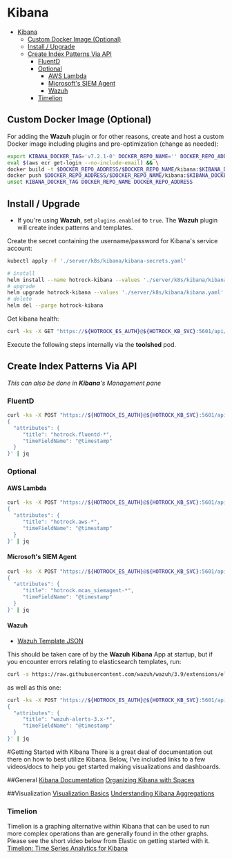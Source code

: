 # Kibana

- [Kibana](#kibana)
  - [Custom Docker Image (Optional)](#custom-docker-image-optional)
  - [Install / Upgrade](#install--upgrade)
  - [Create Index Patterns Via API](#create-index-patterns-via-api)
    - [FluentD](#fluentd)
    - [Optional](#optional)
      - [AWS Lambda](#aws-lambda)
      - [Microsoft's SIEM Agent](#microsofts-siem-agent)
      - [Wazuh](#wazuh)
    - [Timelion](#timelion)

## Custom Docker Image (Optional)

For adding the **Wazuh** plugin or for other reasons, create and host a custom Docker image including plugins and pre-optimization (change as needed):

```bash
export KIBANA_DOCKER_TAG='v7.2.1-0' DOCKER_REPO_NAME='' DOCKER_REPO_ADDRESS='' && \
eval $(aws ecr get-login --no-include-email) && \
docker build -t $DOCKER_REPO_ADDRESS/$DOCKER_REPO_NAME/kibana:$KIBANA_DOCKER_TAG ./server/k8s/kibana/ && \
docker push $DOCKER_REPO_ADDRESS/$DOCKER_REPO_NAME/kibana:$KIBANA_DOCKER_TAG && \
unset KIBANA_DOCKER_TAG DOCKER_REPO_NAME DOCKER_REPO_ADDRESS
```

## Install / Upgrade

+ If you're using **Wazuh**, set `plugins.enabled` to `true`. The **Wazuh** plugin will create index patterns and templates.

Create the secret containing the username/password for Kibana's service account:

```bash
kubectl apply -f './server/k8s/kibana/kibana-secrets.yaml'
```

```bash
# install
helm install --name hotrock-kibana --values './server/k8s/kibana/kibana.yaml' elastic/kibana --version 7.2.1-0
# upgrade
helm upgrade hotrock-kibana --values './server/k8s/kibana/kibana.yaml' elastic/kibana --version 7.2.1-0
# delete
helm del --purge hotrock-kibana
```

Get kibana health:

```bash
curl -ks -X GET "https://${HOTROCK_ES_AUTH}@${HOTROCK_KB_SVC}:5601/api/status" -H 'kbn-xsrf: true' | jq
```

Execute the following steps internally via the **toolshed** pod.

## Create Index Patterns Via API

*This can also be done in **Kibana**'s Management pane*

### FluentD

```bash
curl -ks -X POST "https://${HOTROCK_ES_AUTH}@${HOTROCK_KB_SVC}:5601/api/saved_objects/index-pattern/hotrock.fluentd-*" -H 'kbn-xsrf: true' -H 'Content-Type: application/json' -d'
{
  "attributes": {
     "title": "hotrock.fluentd-*",
     "timeFieldName": "@timestamp"
  }
}' | jq
```

### Optional

#### AWS Lambda

```bash
curl -ks -X POST "https://${HOTROCK_ES_AUTH}@${HOTROCK_KB_SVC}:5601/api/saved_objects/index-pattern/hotrock.aws-*" -H 'kbn-xsrf: true' -H 'Content-Type: application/json' -d'
{
  "attributes": {
     "title": "hotrock.aws-*",
     "timeFieldName": "@timestamp"
  }
}' | jq
```

#### Microsoft's SIEM Agent

```bash
curl -ks -X POST "https://${HOTROCK_ES_AUTH}@${HOTROCK_KB_SVC}:5601/api/saved_objects/index-pattern/hotrock.mcas_siemagent-*" -H 'kbn-xsrf: true' -H 'Content-Type: application/json' -d'
{
  "attributes": {
     "title": "hotrock.mcas_siemagent-*",
     "timeFieldName": "@timestamp"
  }
}' | jq
```

#### Wazuh

+ [Wazuh Template JSON](https://github.com/wazuh/wazuh/blob/master/extensions/elasticsearch/7.x/wazuh-template.json)

This should be taken care of by the **Wazuh** **Kibana** App at startup, but if you encounter errors relating to elasticsearch templates, run:

```bash
curl -s https://raw.githubusercontent.com/wazuh/wazuh/3.9/extensions/elasticsearch/7.x/wazuh-template.json | curl -ks -X PUT "https://${HOTROCK_ES_AUTH}@${HOTROCK_ES_SVC}:9200/_template/wazuh" -H 'Content-Type: application/json' -d @- | jq
```

as well as this one:

```bash
curl -ks -X POST "https://${HOTROCK_ES_AUTH}@${HOTROCK_KB_SVC}:5601/api/saved_objects/index-pattern/wazuh-alerts-3.x-*" -H 'kbn-xsrf: true' -H 'Content-Type: application/json' -d'
{
  "attributes": {
     "title": "wazuh-alerts-3.x-*",
     "timeFieldName": "@timestamp"
  }
}' | jq
```

#Getting Started with Kibana
There is a great deal of documentation out there on how to best utilize Kibana. Below, I've included links to a few videos/docs to help you get started making visualizations and dashboards. 

##General
[Kibana Documentation](https://www.elastic.co/guide/en/kibana/current/introduction.html)
[Organizing Kibana with Spaces](https://www.youtube.com/watch?v=BqvrL8j_TKI&list=PLhLSfisesZItMosBx0csZGld0n2htxXMO&index=2)


##Visualization
[Visualization Basics](https://www.elastic.co/guide/en/kibana/current/tutorial-visualizing.html)
[Understanding Kibana Aggregations](https://www.youtube.com/watch?v=j-eCKDhj-Os)

### Timelion
Timelion is a graphing alternative within Kibana that can be used to run more complex operations than are generally found in the other graphs. Please see the short video below from Elastic on getting started with it. 
[Timelion: Time Series Analytics for Kibana](https://www.youtube.com/watch?v=-sgZdW5k7eQ)